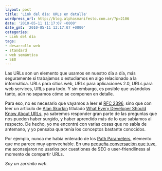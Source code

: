 ```yaml
---
layout: post
title: 'Link del día: URLs en detalle'
wordpress_url: http://blog.alphasmanifesto.com.ar/?p=2106
date: '2010-05-11 11:17:07 +0000'
date_gmt: '2010-05-11 13:17:07 +0000'
categories:
- Link del día
tags:
- desarrollo web
- standard
- web semántica
- SEO
---
```


Las URLs son un elemento que usamos en nuestro día a día, más seguramente si trabajamos o estudiamos en algo relacionado a la informática. URLs para sitios web, URLs para aplicaciones 2.0, URLs para web services, URLs para todo. Y sin embargo, es posible que usándolos tanto, aún no sepamos cómo se componen en detalle.

Para eso, no es necesario que vayamos a leer el [RFC 2396](http://www.ietf.org/rfc/rfc2396.txt), sino que con leer un artículo de [Alan Skorkin](http://www.skorks.com/) titlulado [What Every Developer Should Know About URLs](http://www.skorks.com/2010/05/what-every-developer-should-know-about-urls/), ya sabremos responder gran parte de las preguntas que nos pueden haber surgido, y haber aprendido más de lo que sabíamos al respecto. De hecho, yo me encontré con varias cosas que no sabía de antemano, y yo pensaba que tenía los conceptos bastante conocidos.

Por ejemplo, nunca me había enterado de los [Path Parameters](http://doriantaylor.com/policy/http-url-path-parameter-syntax), elemento que me parece muy aprovechable. En una [pequeña conversación que tuve](http://foros.3dgames.com.ar/programacion.97/619454.web-url-path-parameters.html), me aconsejaron no usarlos por cuestiones de SEO o user-friendliness al momento de compartir URLs.

_Soy un zorrinito web._
